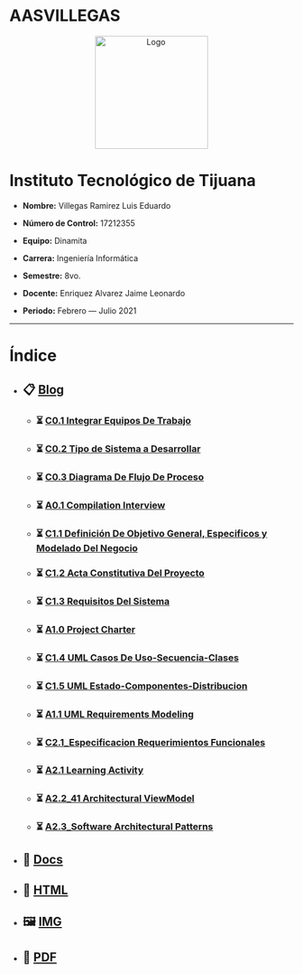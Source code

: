 # AASVILLEGAS
<p align="center">
    <img alt="Logo" src="https://www.tijuana.tecnm.mx/wp-content/themes/tecnm/images/logo_TECT.png" width=200 height=200>
</p>

# Instituto Tecnológico de Tijuana

- **Nombre:** Villegas Ramirez Luis Eduardo

- **Número de Control:** 17212355

- **Equipo:** Dinamita

- **Carrera:** Ingeniería Informática

- **Semestre:** 8vo.

- **Docente:** Enriquez Alvarez Jaime Leonardo

- **Periodo:** Febrero — Julio 2021

___

# Índice

* ## :clipboard: [Blog](https://github.com/EduardoVillegas17/AASVILLEGAS/tree/main/Blog "Blog")
    * ### :hourglass_flowing_sand: [C0.1 Integrar Equipos De Trabajo](https://github.com/EduardoVillegas17/AASVILLEGAS/blob/main/Blog/C0.1_IntegrarEquiposDeTrabajo_VillegasRamirezLuisEduardo.md "C0.1 Integrar Equipos De Trabajo")
    * ### :hourglass_flowing_sand: [C0.2 Tipo de Sistema a Desarrollar](https://github.com/EduardoVillegas17/AASVILLEGAS/blob/main/Blog/C0.2_TipoDeSistemaDenformacion_VillegasRamirezLuisEduardo.md "C0.2 Tipo de Sistema a Desarrollar")
    * ### :hourglass_flowing_sand: [C0.3 Diagrama De Flujo De Proceso](https://github.com/EduardoVillegas17/AASVILLEGAS/blob/main/Blog/C0.3_DiagramaDeFlujo_VillegasRamirezLuisEduardo.md "C0.3 Diagrama De Flujo De Proceso")
    * ### :hourglass_flowing_sand: [A0.1 Compilation Interview](https://github.com/EduardoVillegas17/AASVILLEGAS/blob/main/Blog/A0.1_Compilation_Interview_VillegasRamirezLuisEduardo.md "A0.1 Compilation Interview")
    * ### :hourglass_flowing_sand: [C1.1 Definición De Objetivo General, Especificos y Modelado Del Negocio](https://github.com/EduardoVillegas17/AASVILLEGAS/blob/main/Blog/C1.1_Definici%C3%B3nDeObjetivoGeneralEspecificosModeladoDelNegocio_VillegasRamirezLuisEduardo.md "C1.1 Definición De Objetivo General, Especificos y Modelado Del Negocio")
    * ### :hourglass_flowing_sand: [C1.2 Acta Constitutiva Del Proyecto](https://github.com/EduardoVillegas17/AASVILLEGAS/blob/main/Blog/C1.2_ActaConstitutivaDelProyecto_VillegasRamirezLuisEduardo.md "C1.2 Acta Constitutiva Del Proyecto")
    * ### :hourglass_flowing_sand: [C1.3 Requisitos Del Sistema](https://github.com/EduardoVillegas17/AASVILLEGAS/blob/main/Blog/C1.3_RequisitosDelSistema_VillegasRamirezLuisEduardo.md "C1.3 Requisitos Del Sistema")
    * ### :hourglass_flowing_sand: [A1.0 Project Charter](https://github.com/EduardoVillegas17/AASVILLEGAS/blob/main/Blog/A1.0_ProjectCharter_VillegasRamirezLuisEduardo.md "A1.0 Project Charter")
    * ### :hourglass_flowing_sand: [C1.4 UML Casos De Uso-Secuencia-Clases](https://github.com/EduardoVillegas17/AASVILLEGAS/blob/main/Blog/C1.4UMLCasosDeUsoSecuenciaClases_VillegasRamrezLuisEduardo.md "C1.4 UML Casos De Uso-Secuencia-Clases")
    * ### :hourglass_flowing_sand: [C1.5 UML Estado-Componentes-Distribucion](https://github.com/EduardoVillegas17/AASVILLEGAS/blob/main/Blog/C1.5UMLEstadoComponentesDistribucion_VillegasRamrezLuisEduardo.md "C1.5 UML Estado-Componentes-Distribucion")
    * ### :hourglass_flowing_sand: [A1.1 UML Requirements Modeling](https://github.com/EduardoVillegas17/AASVILLEGAS/blob/main/Blog/A1.1_UML_Requirements_Modeling.md "A1.1 UML Requirements Modeling")
    * ### :hourglass_flowing_sand: [C2.1_Especificacion Requerimientos Funcionales](https://github.com/EduardoVillegas17/AASVILLEGAS/blob/main/Blog/C2.1_EspecificacionRequerimientosFuncionales_VillegasRamirezLuisEduardo.md "C2.1_Especificacion Requerimientos Funcionales")
    * ### :hourglass_flowing_sand: [A2.1 Learning Activity](https://github.com/EduardoVillegas17/AASVILLEGAS/blob/main/Blog/A2.1_Requirements_specifications_and_documentation.md "A2.1 Learning Activity")
    * ### :hourglass_flowing_sand: [A2.2_41 Architectural ViewModel](https://github.com/EduardoVillegas17/AASVILLEGAS/blob/main/Blog/A2.2_41_Architectural_ViewModel.md "A2.2 Architectural ViewModel")
    * ### :hourglass_flowing_sand: [A2.3_Software Architectural Patterns](https://github.com/EduardoVillegas17/AASVILLEGAS/blob/main/Blog/A2.3_Software_Architectural_Patterns%20(1).md "A2.3 Software Architectural Patterns")
    

* ## :open_file_folder: [Docs](https://github.com/EduardoVillegas17/AASVILLEGAS/tree/main/Docs "Docs")

* ## :page_facing_up: [HTML](https://github.com/EduardoVillegas17/AASVILLEGAS/tree/main/HTML "HTML")

* ## :framed_picture: [IMG](https://github.com/EduardoVillegas17/AASVILLEGAS/tree/main/IMG "IMG")

* ##  :notebook_with_decorative_cover: [PDF](https://github.com/EduardoVillegas17/AASVILLEGAS/tree/main/PDF "PDF")
